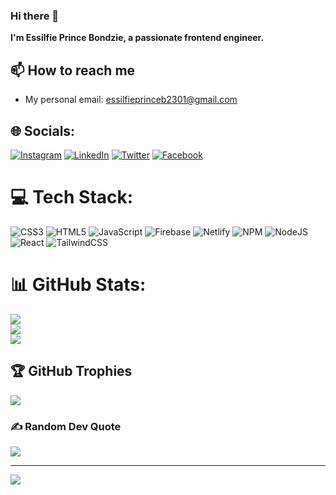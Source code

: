 ### Hi there 👋

**I'm Essilfie Prince Bondzie, a passionate frontend engineer.**
<!--
**pbessilfie/pbessilfie** is a ✨ _special_ ✨ repository because its `README.md` (this file) appears on your GitHub profile.

Here are some ideas to get you started:

- 🔭 I’m currently working on ...
- 🌱 I’m currently learning ...
- 👯 I’m looking to collaborate on ...
- 🤔 I’m looking for help with ...
- 💬 Ask me about ...
- 📫 How to reach me: ...
- 😄 Pronouns: ...
- ⚡ Fun fact: ...

## Projects

Here are a few projects I've been working on:

- [Book Management System](https://github.com/ibrahzizo360/BookManagementSystem_React_FastAPI) - a web app for managing a library of books
- [Blog web app](https://github.com/ibrahzizo360/BlogWebApp_MERN) - a blog web app
-->
## 📫 How to reach me
* My personal email: essilfieprinceb2301@gmail.com


## 🌐 Socials:
[![Instagram](https://img.shields.io/badge/Instagram-%23E4405F.svg?logo=Instagram&logoColor=white)](https://instagram.com/paa_kow_2301) [![LinkedIn](https://img.shields.io/badge/LinkedIn-%230077B5.svg?logo=linkedin&logoColor=white)](https://linkedin.com/in/prince-essilfie-bondzie-600aa322a/) [![Twitter](https://img.shields.io/badge/Twitter-%231DA1F2.svg?logo=Twitter&logoColor=white)](https://twitter.com/@paakow_2301) [![Facebook](https://img.shields.io/badge/Facebook-%231DA1F2.svg?logo=Facebook&logoColor=white)](https://facebook.com/prince.essilfiebondzie) 

# 💻 Tech Stack:
![CSS3](https://img.shields.io/badge/css3-%231572B6.svg?style=for-the-badge&logo=css3&logoColor=white) ![HTML5](https://img.shields.io/badge/html5-%23E34F26.svg?style=for-the-badge&logo=html5&logoColor=white) ![JavaScript](https://img.shields.io/badge/javascript-%23323330.svg?style=for-the-badge&logo=javascript&logoColor=%23F7DF1E)   ![Firebase](https://img.shields.io/badge/firebase-%23039BE5.svg?style=for-the-badge&logo=firebase) ![Netlify](https://img.shields.io/badge/netlify-%23000000.svg?style=for-the-badge&logo=netlify&logoColor=#00C7B7)  ![NPM](https://img.shields.io/badge/NPM-%23000000.svg?style=for-the-badge&logo=npm&logoColor=white) ![NodeJS](https://img.shields.io/badge/node.js-6DA55F?style=for-the-badge&logo=node.js&logoColor=white) ![React](https://img.shields.io/badge/react-%2320232a.svg?style=for-the-badge&logo=react&logoColor=%2361DAFB) ![TailwindCSS](https://img.shields.io/badge/tailwindcss-%2338B2AC.svg?style=for-the-badge&logo=tailwind-css&logoColor=white) 

# 📊 GitHub Stats:
![](https://github-readme-stats.vercel.app/api?username=pbessilfie&theme=dark&hide_border=true&include_all_commits=false&count_private=true)<br/>
![](https://github-readme-streak-stats.herokuapp.com/?user=pbessilfie&theme=dark&hide_border=true)<br/>
![](https://github-readme-stats.vercel.app/api/top-langs/?username=pbessilfie&theme=dark&hide_border=true&include_all_commits=false&count_private=true&layout=compact)

## 🏆 GitHub Trophies
![](https://github-profile-trophy.vercel.app/?username=pbessilfie&theme=radical&no-frame=true&no-bg=true&margin-w=4)

### ✍️ Random Dev Quote
![](https://quotes-github-readme.vercel.app/api?type=horizontal&theme=radical)


---
[![](https://visitcount.itsvg.in/api?id=pbessilfie&icon=0&color=0)](https://visitcount.itsvg.in)

<!-- Proudly created with GPRM ( https://gprm.itsvg.in ) -->
